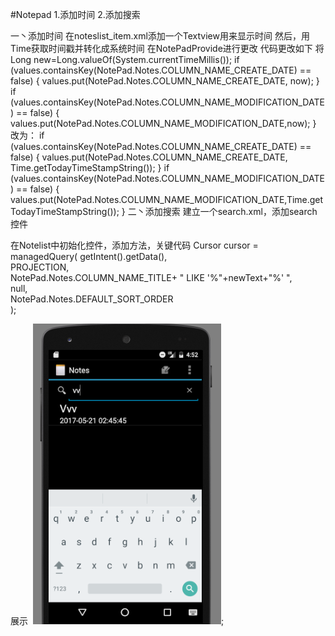 #Notepad
1.添加时间
2.添加搜索

一丶添加时间
在noteslist_item.xml添加一个Textview用来显示时间
<TextView xmlns:android="http://schemas.android.com/apk/res/android"
            android:id="@android:id/text2"
            android:layout_marginLeft="20dp"
            android:layout_width="wrap_content"
            android:layout_height="wrap_content"
            android:textAppearance="?android:attr/textAppearanceLarge"
            android:gravity="center_vertical"
            android:paddingLeft="7dip"
            android:textSize="25dp"
            />
然后，用Time获取时间戳并转化成系统时间
在NotePadProvide进行更改
代码更改如下
将Long new=Long.valueOf(System.currentTimeMillis());
if (values.containsKey(NotePad.Notes.COLUMN_NAME_CREATE_DATE) == false) {
            values.put(NotePad.Notes.COLUMN_NAME_CREATE_DATE, now);
        }
        if (values.containsKey(NotePad.Notes.COLUMN_NAME_MODIFICATION_DATE) == false) {
            values.put(NotePad.Notes.COLUMN_NAME_MODIFICATION_DATE,now);
        }
改为：
         if (values.containsKey(NotePad.Notes.COLUMN_NAME_CREATE_DATE) == false) {
            values.put(NotePad.Notes.COLUMN_NAME_CREATE_DATE, Time.getTodayTimeStampString());
        }
        if (values.containsKey(NotePad.Notes.COLUMN_NAME_MODIFICATION_DATE) == false) {
            values.put(NotePad.Notes.COLUMN_NAME_MODIFICATION_DATE,Time.getTodayTimeStampString());
        }
二丶添加搜索
建立一个search.xml，添加search控件
<SearchView
            android:id="@+id/searchView"
            android:layout_width="match_parent"
            android:layout_height="wrap_content"
            android:iconifiedByDefault="false"
            android:queryHint="请输入搜索内容" />
            
 在Notelist中初始化控件，添加方法，关键代码
  Cursor cursor = managedQuery(
                            getIntent().getData(),            
                            PROJECTION,                       
                            NotePad.Notes.COLUMN_NAME_TITLE+ " LIKE '%"+newText+"%' ",                            
                            null,                             
                            NotePad.Notes.DEFAULT_SORT_ORDER  
                    );
  
  
  展示
  ![](https://github.com/123012014089/Hello-world/blob/master/222222.png);
